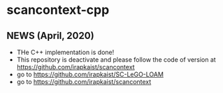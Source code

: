 # scancontext-cpp
## NEWS (April, 2020) 
- THe C++ implementation is done!
- This repository is deactivate and please follow the code of version at https://github.com/irapkaist/scancontext
- go to https://github.com/irapkaist/SC-LeGO-LOAM
- go to https://github.com/irapkaist/scancontext
